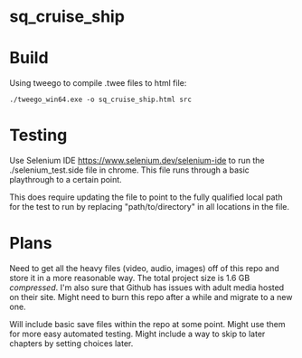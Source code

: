 # sq_cruise_ship

# Build

Using tweego to compile .twee files to html file:

`./tweego_win64.exe -o sq_cruise_ship.html src`

# Testing

Use Selenium IDE https://www.selenium.dev/selenium-ide to run the ./selenium_test.side file in chrome. This file runs through a basic playthrough to a certain point.

This does require updating the file to point to the fully qualified local path for the test to run by replacing "path/to/directory" in all locations in the file.

# Plans

Need to get all the heavy files (video, audio, images) off of this repo and store it in a more reasonable way. The total project size is 1.6 GB _compressed_. I'm also sure that Github has issues with adult media hosted on their site. Might need to burn this repo after a while and migrate to a new one.

Will include basic save files within the repo at some point. Might use them for more easy automated testing. Might include a way to skip to later chapters by setting choices later.
